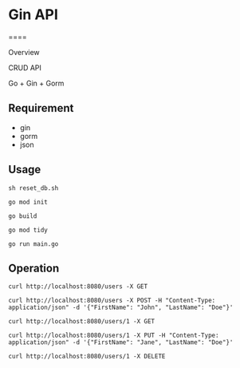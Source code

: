 # Gin API

====

Overview

CRUD API

Go + Gin + Gorm

## Requirement
* gin
* gorm
* json

## Usage

`sh reset_db.sh`

`go mod init`

`go build`

`go mod tidy`

`go run main.go`

## Operation

`curl http://localhost:8080/users -X GET`

`curl http://localhost:8080/users -X POST -H "Content-Type: application/json" -d '{"FirstName": "John", "LastName": "Doe"}'`

`curl http://localhost:8080/users/1 -X GET`

`curl http://localhost:8080/users/1 -X PUT -H "Content-Type: application/json" -d '{"FirstName": "Jane", "LastName": "Doe"}'`

`curl http://localhost:8080/users/1 -X DELETE`
